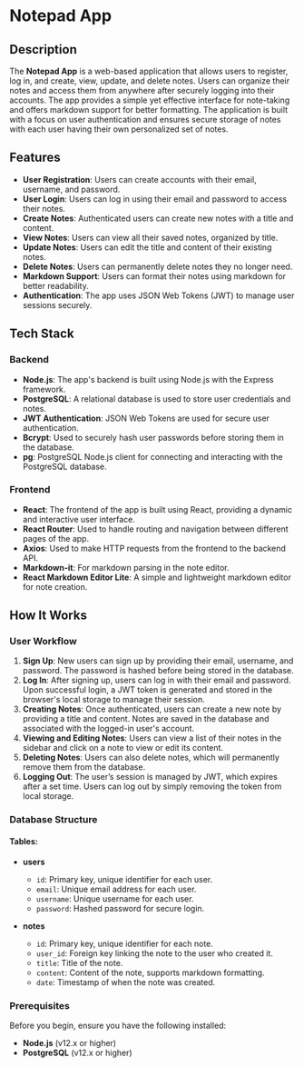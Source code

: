# Notepad App

## Description

The **Notepad App** is a web-based application that allows users to register, log in, and create, view, update, and delete notes. Users can organize their notes and access them from anywhere after securely logging into their accounts. The app provides a simple yet effective interface for note-taking and offers markdown support for better formatting. The application is built with a focus on user authentication and ensures secure storage of notes with each user having their own personalized set of notes.

## Features

- **User Registration**: Users can create accounts with their email, username, and password.
- **User Login**: Users can log in using their email and password to access their notes.
- **Create Notes**: Authenticated users can create new notes with a title and content.
- **View Notes**: Users can view all their saved notes, organized by title.
- **Update Notes**: Users can edit the title and content of their existing notes.
- **Delete Notes**: Users can permanently delete notes they no longer need.
- **Markdown Support**: Users can format their notes using markdown for better readability.
- **Authentication**: The app uses JSON Web Tokens (JWT) to manage user sessions securely.

## Tech Stack

### Backend
- **Node.js**: The app's backend is built using Node.js with the Express framework.
- **PostgreSQL**: A relational database is used to store user credentials and notes.
- **JWT Authentication**: JSON Web Tokens are used for secure user authentication.
- **Bcrypt**: Used to securely hash user passwords before storing them in the database.
- **pg**: PostgreSQL Node.js client for connecting and interacting with the PostgreSQL database.

### Frontend
- **React**: The frontend of the app is built using React, providing a dynamic and interactive user interface.
- **React Router**: Used to handle routing and navigation between different pages of the app.
- **Axios**: Used to make HTTP requests from the frontend to the backend API.
- **Markdown-it**: For markdown parsing in the note editor.
- **React Markdown Editor Lite**: A simple and lightweight markdown editor for note creation.

## How It Works

### User Workflow

1. **Sign Up**: New users can sign up by providing their email, username, and password. The password is hashed before being stored in the database.
2. **Log In**: After signing up, users can log in with their email and password. Upon successful login, a JWT token is generated and stored in the browser's local storage to manage their session.
3. **Creating Notes**: Once authenticated, users can create a new note by providing a title and content. Notes are saved in the database and associated with the logged-in user's account.
4. **Viewing and Editing Notes**: Users can view a list of their notes in the sidebar and click on a note to view or edit its content.
5. **Deleting Notes**: Users can also delete notes, which will permanently remove them from the database.
6. **Logging Out**: The user’s session is managed by JWT, which expires after a set time. Users can log out by simply removing the token from local storage.

### Database Structure

#### Tables:

- **users**
  - `id`: Primary key, unique identifier for each user.
  - `email`: Unique email address for each user.
  - `username`: Unique username for each user.
  - `password`: Hashed password for secure login.

- **notes**
  - `id`: Primary key, unique identifier for each note.
  - `user_id`: Foreign key linking the note to the user who created it.
  - `title`: Title of the note.
  - `content`: Content of the note, supports markdown formatting.
  - `date`: Timestamp of when the note was created.

### Prerequisites

Before you begin, ensure you have the following installed:
- **Node.js** (v12.x or higher)
- **PostgreSQL** (v12.x or higher)